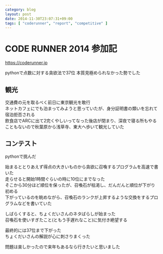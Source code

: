 ```yaml
---
category: blog
layout: post
date: 2014-11-30T23:07:31+09:00
tags: [ "coderunner", "report", "competitive" ]
---
```


# CODE RUNNER 2014 参加記

<https://coderunner.jp>

pythonで点数に対する貪欲法で37位 本質見極められなかった勢でした

<!-- more -->

## 観光

交通費の元を取るべく前日に東京観光を敢行  
ネットカフェにでも泊まってみようと思っていたが、身分証明書の類いを忘れて宿泊拒否される  
飲食店でARCに出て2完くやしいってなった後店が閉まり、深夜で寝る所もやることもないので秋葉原から浅草寺、東大へ歩いて観光していた

## コンテスト

pythonで挑んだ

始まるととりあえず得点の大きいものから貪欲に召喚するプログラムを高速で書いた  
走らせると開始1時間ぐらいの時に10位にまでなった  
そこから30分ほど順位を保ったが、召喚石が枯渇し、だんだんと順位が下がり初める  
下がっているのを眺めながら、召喚石のランクが上昇するような交換をするプログラムなどを書いていた

しばらくすると、ちょくだいさんのネタばらしが始まった  
召喚石を使いすぎたこと(ともう手遅れなこと)に気付き絶望する

最終的には37位まで下がった  
ちょくだいさんの解説が心に刺さりまくった

問題は楽しかったので来年もあるなら行きたいと思いました
